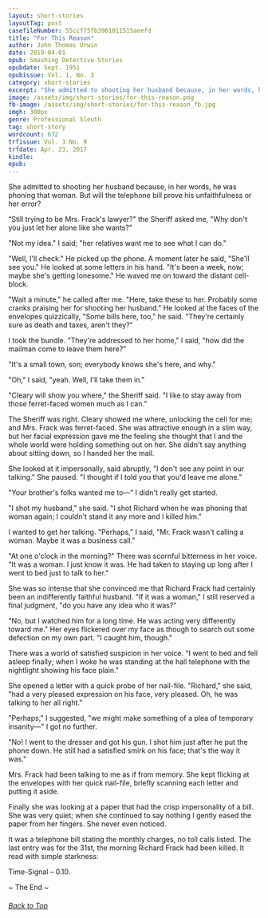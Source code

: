 ```yaml
---
layout: short-stories
layoutTag: post
casefileNumber: 55ccf75fb3901011515aeefd
title: "For This Reason"
author: John Thomas Urwin
date: 2019-04-01
opub: Smashing Detective Stories
opubdate: Sept. 1951
opubissue: Vol. 1, No. 3
category: short-stories
excerpt: "She admitted to shooting her husband because, in her words, he was phoning that woman. But will the telephone bill prove his unfaithfulness or her error?"
image: /assets/img/short-stories/for-this-reason.png
fb-image: /assets/img/short-stories/for-this-reason_fb.jpg
imgh: 300px
genre: Professional Sleuth
tag: short-story
wordcount: 672
trfissue: Vol. 3 No. 9
trfdate: Apr. 23, 2017
kindle: 
epub: 
---
```


She admitted to shooting her husband because, in her words, he was
phoning that woman. But will the telephone bill prove his unfaithfulness
or her error?

“Still trying to be Mrs. Frack's lawyer?" the Sheriff asked me, "Why
don't you just let her alone like she wants?"

"Not my idea." I said; "her relatives want me to see what I can do."

"Well, I'll check." He picked up the phone. A moment later he said,
"She'll see you." He looked at some letters in his hand. "It's been a
week, now; maybe she's getting lonesome." He waved me on toward the
distant cell-block.

"Wait a minute," he called after me. "Here, take these to her. Probably
some cranks praising her for shooting her husband." He looked at the
faces of the envelopes quizzically, "Some bills here, too," he said.
"They're certainly sure as death and taxes, aren't they?"

I took the bundle. "They're addressed to her home," I said, "how did the
mailman come to leave them here?"

"It's a small town, son; everybody knows she's here, and why."

"Oh," I said, "yeah. Well, I'll take them in."

"Cleary will show you where," the Sheriff said. "I like to stay away
from those ferret-faced women much as I can."

The Sheriff was right. Cleary showed me where, unlocking the cell for
me; and Mrs. Frack was ferret-faced. She was attractive enough in a slim
way, but her facial expression gave me the feeling she thought that I
and the whole world were holding something out on her. She didn't say
anything about sitting down, so I handed her the mail.

She looked at it impersonally, said abruptly, "I don't see any point in
our talking." She paused. "I thought if I told you that you'd leave me
alone."

"Your brother's folks wanted me to—" I didn't really get started.

"I shot my husband," she said. "I shot Richard when he was phoning that
woman again; I couldn't stand it any more and I killed him."

I wanted to get her talking. "Perhaps," I said, "Mr. Frack wasn't
calling a woman. Maybe it was a business call."

"At one o'clock in the morning?" There was scornful bitterness in her
voice. "It was a woman. I just know it was. He had taken to staying up
long after I went to bed just to talk to her."

She was so intense that she convinced me that Richard Frack had
certainly been an indifferently faithful husband. "If it was a woman," I
still reserved a final judgment, "do you have any idea who it was?"

"No, but I watched him for a long time. He was acting very differently
toward me." Her eyes flickered over my face as though to search out some
defection on my own part. "I caught him, though."

There was a world of satisfied suspicion in her voice. "I went to bed
and fell asleep finally; when I woke he was standing at the hall
telephone with the nightlight showing his face plain."

She opened a letter with a quick probe of her nail-file. "Richard," she
said, "had a very pleased expression on his face, very pleased. Oh, he
was talking to her all right."

"Perhaps," I suggested, "we might make something of a plea of temporary
insanity—" I got no further.

"No! I went to the dresser and got his gun. I shot him just after he put
the phone down. He still had a satisfied smirk on his face; that's the
way it was."

Mrs. Frack had been talking to me as if from memory. She kept flicking
at the envelopes with her quick nail-file, briefly scanning each letter
and putting it aside.

Finally she was looking at a paper that had the crisp impersonality of a
bill. She was very quiet; when she continued to say nothing I gently
eased the paper from her fingers. She never even noticed.

It was a telephone bill stating the monthly charges, no toll calls
listed. The last entry was for the 31st, the morning Richard Frack had
been killed. It read with simple starkness:

Time-Signal – 0.10.

<p id="theend">~ The End ~
<h6 class="btt"><a href="#top">Back to Top</a></h6>
